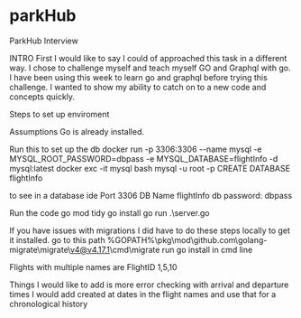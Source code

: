 # parkHub
ParkHub Interview

INTRO
First I would like to say I could of approached this task in a different way.  I chose to challenge myself and teach myself GO and Graphql with go.
I have been using this week to learn go and graphql before trying this challenge.  I wanted to show my ability to catch on to a new code and concepts quickly.


Steps to set up enviroment

Assumptions
    Go is already installed.


Run this to set up the db
    docker run -p 3306:3306 --name mysql -e MYSQL_ROOT_PASSWORD=dbpass -e MYSQL_DATABASE=flightInfo -d mysql:latest
    docker exc -it mysql bash
    mysql -u root -p
    CREATE DATABASE flightInfo

to see in a database ide
Port 3306
DB Name flightInfo
db password: dbpass

Run the code
go mod tidy
go install
go run .\server.go


If you have issues with migrations I did have to do these steps locally to get it installed.
go to this path
 %GOPATH%\pkg\mod\github.com\golang-migrate\migrate\v4@v4.17.1\cmd\migrate
 run go install in cmd line

Flights with multiple names are
FlightID 1,5,10

Things I would like to add is more error checking with arrival and departure times
I would add created at dates in the flight names and use that for a chronological history

